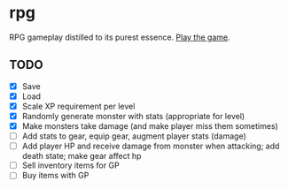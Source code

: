 # rpg

RPG gameplay distilled to its purest essence. [Play the game](https://centaurreader.com/rpg).

## TODO
- [x] Save
- [x] Load
- [x] Scale XP requirement per level
- [x] Randomly generate monster with stats (appropriate for level)
- [x] Make monsters take damage (and make player miss them sometimes)
- [ ] Add stats to gear, equip gear, augment player stats (damage)
- [ ] Add player HP and receive damage from monster when attacking; add death state; make gear affect hp
- [ ] Sell inventory items for GP
- [ ] Buy items with GP

